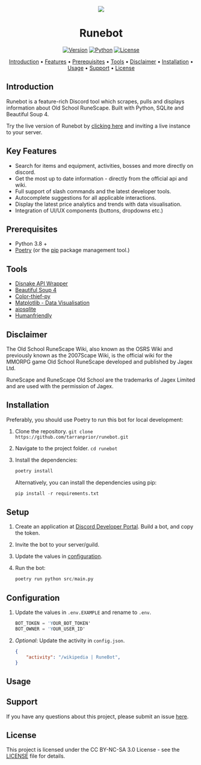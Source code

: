 
<p align="center"><img src="https://github.com/tarranprior/runebot/blob/main/assets/banner.png" /></p>
<h1 align="center">Runebot</h1>

<a href="https://github.com/tarranprior/runebot/releases"><p align="center">![Version](https://img.shields.io/badge/Latest%20Version-v1.0.5-7289da?style=for-the-badge)</a>
<a href="https://www.python.org/downloads/">![Python](https://img.shields.io/badge/made%20with-python%203.8-7289da?style=for-the-badge&logo=python&logoColor=ffdd54)</a>
<a href="https://github.com/tarranprior/runebot/blob/main/LICENSE">![License](https://img.shields.io/badge/license-CC%20BY%20NC%20SA%203.0-7289da?style=for-the-badge)</p></a>
</p>
<p align="center"><a href="#introduction">Introduction</a> • <a href="#key-features">Features</a> • <a href="#prerequisites">Prerequisites</a> • <a href="#tools">Tools</a> • <a href="#disclaimer">Disclaimer</a> • <a href="#installation">Installation</a> • <a href="#usage">Usage</a> • <a href="#support">Support</a> • <a href="#license">License</a>

## Introduction
Runebot is a feature-rich Discord tool which scrapes, pulls and displays information about Old School RuneScape. Built with Python, SQLite and Beautiful Soup 4.

Try the live version of Runebot by [clicking here](https://discord.com/oauth2/authorize?client_id=978953033989914654&permissions=2147764224&scope=bot%20applications.commands) and inviting a live instance to your server.

## Key Features
- Search for items and equipment, activities, bosses and more directly on discord.
- Get the most up to date information - directly from the official api and wiki.
- Full support of slash commands and the latest developer tools.
- Autocomplete suggestions for all applicable interactions.
- Display the latest price analytics and trends with data visualisation.
- Integration of UI/UX components (buttons, dropdowns etc.)

## Prerequisites
- Python 3.8 +
- [Poetry](https://python-poetry.org/docs) (or the [pip](https://pypi.org/project/pip/) package management tool.)

## Tools
- [Disnake API Wrapper](https://github.com/DisnakeDev/disnake)
- [Beautiful Soup 4](https://www.crummy.com/software/BeautifulSoup/bs4/doc/)
- [Color-thief-py](https://github.com/fengsp/color-thief-py)
- [Matplotlib - Data Visualisation](https://matplotlib.org/)
- [aiosqlite](https://pypi.org/project/aiosqlite/)
- [Humanfriendly](https://github.com/xolox/python-humanfriendly)

## Disclaimer
The Old School RuneScape Wiki, also known as the OSRS Wiki and previously known as the 2007Scape Wiki, is the official wiki for the MMORPG game Old School RuneScape developed and published by Jagex Ltd.

RuneScape and RuneScape Old School are the trademarks of Jagex Limited and are used with the permission of Jagex.

## Installation
Preferably, you should use Poetry to run this bot for local development:

1. Clone the repository. `git clone https://github.com/tarranprior/runebot.git`
2. Navigate to the project folder. `cd runebot`
3. Install the dependencies:

    ```s
    poetry install
    ```

    Alternatively, you can install the dependencies using pip:
    
    ```s
    pip install -r requirements.txt
    ```

## Setup
1. Create an application at [Discord Developer Portal](https://discord.com/developers/applications). Build a bot, and copy the token.
2. Invite the bot to your server/guild.
3. Update the values in [configuration](#configuration).
4. Run the bot:

    ```s
    poetry run python src/main.py
    ```

## Configuration
1. Update the values in `.env.EXAMPLE` and rename to `.env`.

   ```s
   BOT_TOKEN = 'YOUR_BOT_TOKEN'
   BOT_OWNER = 'YOUR_USER_ID'
   ```
2. *Optional*: Update the activity in `config.json`.

   ```json
   {
       "activity": "/wikipedia | RuneBot",
   }
   ```

## Usage

## Support
If you have any questions about this project, please submit an issue [here](https://github.com/tarranprior/runebot/issues).<br/>

## License
This project is licensed under the CC BY-NC-SA 3.0 License - see the [LICENSE](https://github.com/tarranprior/runebot/blob/main/LICENSE) file for details.
